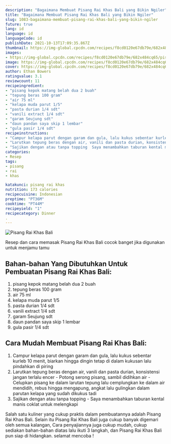 ```yaml
---
description: "Bagaimana Membuat Pisang Rai Khas Bali yang Bikin Ngiler"
title: "Bagaimana Membuat Pisang Rai Khas Bali yang Bikin Ngiler"
slug: 1083-bagaimana-membuat-pisang-rai-khas-bali-yang-bikin-ngiler
future: true
lang: id
language: id
languageCode: id
publishDate: 2021-10-13T17:09:35.867Z 
thumbnail: https://img-global.cpcdn.com/recipes/f8cd0120e67db79e/682x484cq65/pisang-rai-khas-bali-foto-resep-utama.png
images:
- https://img-global.cpcdn.com/recipes/f8cd0120e67db79e/682x484cq65/pisang-rai-khas-bali-foto-resep-utama.png
image: https://img-global.cpcdn.com/recipes/f8cd0120e67db79e/682x484cq65/pisang-rai-khas-bali-foto-resep-utama.png
cover: https://img-global.cpcdn.com/recipes/f8cd0120e67db79e/682x484cq65/pisang-rai-khas-bali-foto-resep-utama.png
author: Ethan Bowers
ratingvalue: 3.1
reviewcount: 11
recipeingredient:
- "pisang kepok matang belah dua 2 buah"
- "tepung beras 100 gram"
- "air 75 ml"
- "kelapa muda parut 1/5"
- "pasta durian 1/4 sdt"
- "vanili extract 1/4 sdt"
- "garam Seujung sdt"
- "daun pandan saya skip 1 lembar"
- "gula pasir 1/4 sdt"
recipeinstructions:
- "Campur kelapa parut dengan garam dan gula, lalu kukus sebentar kurleb 10 menit, biarkan hingga dingin tetap di dalam kukusan lalu pindahkan di piring"
- "Larutkan tepung beras dengan air, vanili dan pasta durian, konsistensi jangan terlalu encer Potong serong pisang, sambil didihkan air Celupkan pisang ke dalam larutan tepung lalu cemplungkan ke dalam air mendidih, rebus hingga mengapung, angkat lalu gulingkan dalam parutan kelapa yang sudah dikukus tadi"
- "Sajikan dengan atau tanpa topping  Saya menambahkan taburan kental manis coklat untuk melengkapi"
categories:
- Resep
tags:
- pisang
- rai
- khas

katakunci: pisang rai khas 
nutrition: 173 calories
recipecuisine: Indonesian
preptime: "PT36M"
cooktime: "PT44M"
recipeyield: "1"
recipecategory: Dinner
. 
---
```



![Pisang Rai Khas Bali](https://img-global.cpcdn.com/recipes/f8cd0120e67db79e/682x484cq65/pisang-rai-khas-bali-foto-resep-utama.png)

Resep dan cara memasak  Pisang Rai Khas Bali cocok banget jika digunakan untuk menjamu tamu

<!--inarticleads1-->

## Bahan-bahan Yang Dibutuhkan Untuk Pembuatan Pisang Rai Khas Bali:

1. pisang kepok matang belah dua 2 buah
1. tepung beras 100 gram
1. air 75 ml
1. kelapa muda parut 1/5
1. pasta durian 1/4 sdt
1. vanili extract 1/4 sdt
1. garam Seujung sdt
1. daun pandan saya skip 1 lembar
1. gula pasir 1/4 sdt



<!--inarticleads2-->

## Cara Mudah Membuat Pisang Rai Khas Bali:

1. Campur kelapa parut dengan garam dan gula, lalu kukus sebentar kurleb 10 menit, biarkan hingga dingin tetap di dalam kukusan lalu pindahkan di piring
1. Larutkan tepung beras dengan air, vanili dan pasta durian, konsistensi jangan terlalu encer - Potong serong pisang, sambil didihkan air - Celupkan pisang ke dalam larutan tepung lalu cemplungkan ke dalam air mendidih, rebus hingga mengapung, angkat lalu gulingkan dalam parutan kelapa yang sudah dikukus tadi
1. Sajikan dengan atau tanpa topping  - Saya menambahkan taburan kental manis coklat untuk melengkapi




Salah satu kuliner yang cukup praktis dalam pembuatannya adalah  Pisang Rai Khas Bali. Selain itu  Pisang Rai Khas Bali  juga cukup banyak digemari oleh semua kalangan, Cara penyajiannya juga cukup mudah, cukup sediakan bahan-bahan diatas lalu ikuti 3 langkah, dan  Pisang Rai Khas Bali  pun siap di hidangkan. selamat mencoba !
